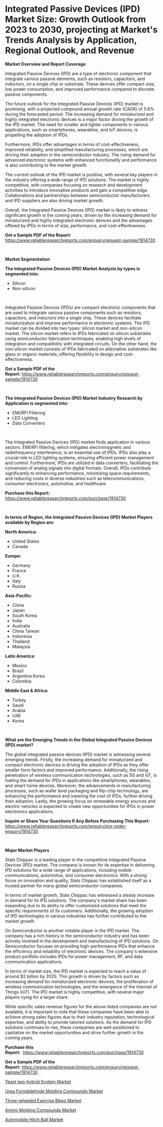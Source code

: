 <p><h1>Integrated Passive Devices (IPD) Market Size: Growth Outlook from 2023 to 2030, projecting at Market's Trends Analysis by Application, Regional Outlook, and Revenue</h1></p><p><strong>Market Overview and Report Coverage</strong></p>
<p><p>Integrated Passive Devices (IPD) are a type of electronic component that integrate various passive elements, such as resistors, capacitors, and inductors, on a single chip or substrate. These devices offer compact size, low power consumption, and improved performance compared to discrete passive components.</p><p>The future outlook for the Integrated Passive Devices (IPD) market is promising, with a projected compound annual growth rate (CAGR) of 5.6% during the forecasted period. The increasing demand for miniaturized and highly integrated electronic devices is a major factor driving the growth of the IPD market. The need for smaller and lighter components in various applications, such as smartphones, wearables, and IoT devices, is propelling the adoption of IPDs.</p><p>Furthermore, IPDs offer advantages in terms of cost-effectiveness, improved reliability, and simplified manufacturing processes, which are driving their adoption in the semiconductor industry. The rising demand for advanced electronic systems with enhanced functionality and performance is also contributing to the market growth.</p><p>The current outlook of the IPD market is positive, with several key players in the industry offering a wide range of IPD solutions. The market is highly competitive, with companies focusing on research and development activities to introduce innovative products and gain a competitive edge. Collaborations and partnerships between semiconductor manufacturers and IPD suppliers are also driving market growth.</p><p>Overall, the Integrated Passive Devices (IPD) market is likely to witness significant growth in the coming years, driven by the increasing demand for miniaturized and highly integrated electronic devices and the advantages offered by IPDs in terms of size, performance, and cost-effectiveness.</p></p>
<p><strong>Get a Sample PDF of the Report:</strong> <a href="https://www.reliableresearchreports.com/enquiry/request-sample/1914730">https://www.reliableresearchreports.com/enquiry/request-sample/1914730</a></p>
<p>&nbsp;</p>
<p><strong>Market Segmentation</strong></p>
<p><strong>The Integrated Passive Devices (IPD) Market Analysis by types is segmented into:</strong></p>
<p><ul><li>Silicon</li><li>Non-silicon</li></ul></p>
<p>&nbsp;</p>
<p><p>Integrated Passive Devices (IPDs) are compact electronic components that are used to integrate various passive components such as resistors, capacitors, and inductors into a single chip. These devices facilitate miniaturization and improve performance in electronic systems. The IPD market can be divided into two types: silicon market and non-silicon market. The silicon market refers to IPDs fabricated on silicon substrates using semiconductor fabrication techniques, enabling high levels of integration and compatibility with integrated circuits. On the other hand, the non-silicon market consists of IPDs fabricated on alternative substrates like glass or organic materials, offering flexibility in design and cost-effectiveness.</p></p>
<p><strong>Get a Sample PDF of the Report:</strong>&nbsp;<a href="https://www.reliableresearchreports.com/enquiry/request-sample/1914730">https://www.reliableresearchreports.com/enquiry/request-sample/1914730</a></p>
<p>&nbsp;</p>
<p><strong>The Integrated Passive Devices (IPD) Market Industry Research by Application is segmented into:</strong></p>
<p><ul><li>EMI/RFI Filtering</li><li>LED Lighting</li><li>Data Converters</li></ul></p>
<p>&nbsp;</p>
<p><p>The Integrated Passive Devices (IPD) market finds application in various sectors. EMI/RFI filtering, which mitigates electromagnetic and radiofrequency interference, is an essential use of IPDs. IPDs also play a crucial role in LED lighting systems, ensuring efficient power management and control. Furthermore, IPDs are utilized in data converters, facilitating the conversion of analog signals into digital formats. Overall, IPDs contribute significantly to enhancing performance, minimizing space requirements, and reducing costs in diverse industries such as telecommunications, consumer electronics, automotive, and healthcare.</p></p>
<p><strong>Purchase this Report:</strong>&nbsp; <a href="https://www.reliableresearchreports.com/purchase/1914730">https://www.reliableresearchreports.com/purchase/1914730</a></p>
<p>&nbsp;</p>
<p><strong>In terms of Region, the Integrated Passive Devices (IPD) Market Players available by Region are:</strong></p>
<p>
    <p> <strong> North America: </strong>
        <ul>
            <li>United States</li>
            <li>Canada</li>
        </ul>
        </p> 
    <p> <strong> Europe: </strong>
        <ul>
            <li>Germany</li>
            <li>France</li>
            <li>U.K.</li>
            <li>Italy</li>
            <li>Russia</li>
        </ul>
        </p> 
    <p> <strong> Asia-Pacific: </strong>
        <ul>
            <li>China</li>
            <li>Japan</li>
            <li>South Korea</li>
            <li>India</li>
            <li>Australia</li>
            <li>China Taiwan</li>
            <li>Indonesia</li>
            <li>Thailand</li>
            <li>Malaysia</li>
        </ul>
        </p> 
    <p> <strong> Latin America: </strong>
        <ul>
            <li>Mexico</li>
            <li>Brazil</li>
            <li>Argentina Korea</li>
            <li>Colombia</li>
        </ul>
        </p> 
    <p> <strong> Middle East & Africa: </strong>
        <ul>
            <li>Turkey</li>
            <li>Saudi</li>
            <li>Arabia</li>
            <li>UAE</li>
            <li>Korea</li>
        </ul>
    </p>
    </p>
<p>&nbsp;</p>
<p><strong>What are the Emerging Trends in the Global Integrated Passive Devices (IPD) market?</strong></p>
<p><p>The global integrated passive devices (IPD) market is witnessing several emerging trends. Firstly, the increasing demand for miniaturized and compact electronic devices is driving the adoption of IPDs as they offer smaller form factors and improved performance. Additionally, the rising penetration of wireless communication technologies, such as 5G and IoT, is fueling the demand for IPDs in applications like smartphones, wearables, and smart home devices. Moreover, the advancements in manufacturing processes, such as wafer level packaging and flip-chip technology, are enhancing the performance and lowering the cost of IPDs, further driving their adoption. Lastly, the growing focus on renewable energy sources and electric vehicles is expected to create new opportunities for IPDs in power electronics applications.</p></p>
<p><strong>Inquire or Share Your Questions If Any Before Purchasing This Report</strong>- <a href="https://www.reliableresearchreports.com/enquiry/pre-order-enquiry/1914730">https://www.reliableresearchreports.com/enquiry/pre-order-enquiry/1914730</a></p>
<p>&nbsp;</p>
<p><strong>Major Market Players</strong></p>
<p><p>Stats Chippac is a leading player in the competitive Integrated Passive Devices (IPD) market. The company is known for its expertise in delivering IPD solutions for a wide range of applications, including mobile communications, automotive, and consumer electronics. With a strong focus on innovation and quality, Stats Chippac has established itself as a trusted partner for many global semiconductor companies.</p><p>In terms of market growth, Stats Chippac has witnessed a steady increase in demand for its IPD solutions. The company's market share has been expanding due to its ability to offer customized solutions that meet the specific requirements of its customers. Additionally, the growing adoption of IPD technologies in various industries has further contributed to the market growth.</p><p>On Semiconductor is another notable player in the IPD market. The company has a rich history in the semiconductor industry and has been actively involved in the development and manufacturing of IPD solutions. On Semiconductor focuses on providing high-performance IPDs that enhance the efficiency and reliability of electronic devices. The company's extensive product portfolio includes IPDs for power management, RF, and data communication applications.</p><p>In terms of market size, the IPD market is expected to reach a value of around $2 billion by 2025. This growth is driven by factors such as increasing demand for miniaturized electronic devices, the proliferation of wireless communication technologies, and the emergence of the Internet of Things (IoT). The IPD market is highly competitive, with several major players vying for a larger share. </p><p>While specific sales revenue figures for the above-listed companies are not available, it is important to note that these companies have been able to achieve strong sales figures due to their industry reputation, technological expertise, and ability to provide tailored solutions. As the demand for IPD solutions continues to rise, these companies are well-positioned to capitalize on the market opportunities and drive further growth in the coming years.</p></p>
<p><strong>Purchase this Report:</strong>&nbsp;&nbsp;<a href="https://www.reliableresearchreports.com/purchase/1914730">https://www.reliableresearchreports.com/purchase/1914730</a></p>
<p></p>
<p><strong>Get a Sample PDF of the Report:</strong>&nbsp;<a href="https://www.reliableresearchreports.com/enquiry/request-sample/1914730">https://www.reliableresearchreports.com/enquiry/request-sample/1914730</a></p>
<p><p><a href="https://github.com/FassouRP/Market-Research-Report-List-1/blob/main/yeast-two-hybrid-system-market.md">Yeast two-hybrid System Market</a></p><p><a href="https://medium.com/@claudekunze/urea-formaldehyde-molding-compounds-market-size-cagr-trends-2024-2030-35466a2406bc">Urea Formaldehyde Molding Compounds Market</a></p><p><a href="https://github.com/ashepherd82/Market-Research-Report-List-1/blob/main/three-wheeled-exercise-bikes-market.md">Three-wheeled Exercise Bikes Market</a></p><p><a href="https://medium.com/@majorwalker1947/amino-molding-compounds-market-the-key-to-successful-business-strategy-forecast-till-2030-2176e043ec96">Amino Molding Compounds Market</a></p><p><a href="https://medium.com/@snehareportprime/decoding-automobile-hitch-ball-market-metrics-market-share-trends-and-growth-patterns-b57e7dd78215">Automobile Hitch Ball Market</a></p></p>